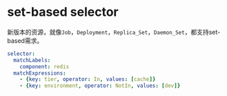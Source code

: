# set-based selector

新版本的资源，就像`Job`，`Deployment`，`Replica_Set`，`Daemon_Set`，都支持set-based需求。

```yaml
selector:
  matchLabels:
    component: redis
  matchExpressions:
    - {key: tier, operator: In, values: [cache]}
    - {key: environment, operator: NotIn, values: [dev]}
```

